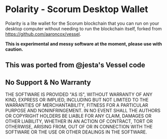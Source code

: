 # Polarity - Scorum Desktop Wallet

Polarity is a lite wallet for the Scorum blockchain that you can run on your desktop computer without needing to run the blockchain itself, forked from https://github.com/aaroncox/vessel.

**This is experimental and messy software at the moment, please use with caution.**

## This was ported from @jesta's Vessel code

## No Support & No Warranty

THE SOFTWARE IS PROVIDED "AS IS", WITHOUT WARRANTY OF ANY KIND, EXPRESS OR
IMPLIED, INCLUDING BUT NOT LIMITED TO THE WARRANTIES OF MERCHANTABILITY,
FITNESS FOR A PARTICULAR PURPOSE AND NONINFRINGEMENT. IN NO EVENT SHALL THE
AUTHORS OR COPYRIGHT HOLDERS BE LIABLE FOR ANY CLAIM, DAMAGES OR OTHER
LIABILITY, WHETHER IN AN ACTION OF CONTRACT, TORT OR OTHERWISE, ARISING
FROM, OUT OF OR IN CONNECTION WITH THE SOFTWARE OR THE USE OR OTHER DEALINGS
IN THE SOFTWARE.
